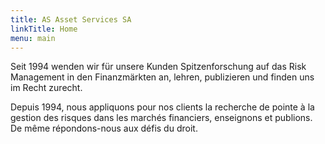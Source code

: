 ```yaml
---
title: AS Asset Services SA
linkTitle: Home
menu: main
---
```


Seit 1994 wenden wir für unsere Kunden Spitzenforschung auf das Risk Management in den Finanzmärkten an, lehren, publizieren und finden uns im Recht zurecht.

Depuis 1994, nous appliquons pour nos clients la recherche de pointe à la gestion des risques dans les marchés financiers, enseignons et publions. De même répondons-nous aux défis du droit.
